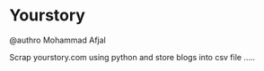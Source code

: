 # Yourstory
@authro Mohammad Afjal


Scrap yourstory.com using python and store blogs into csv file  .....

